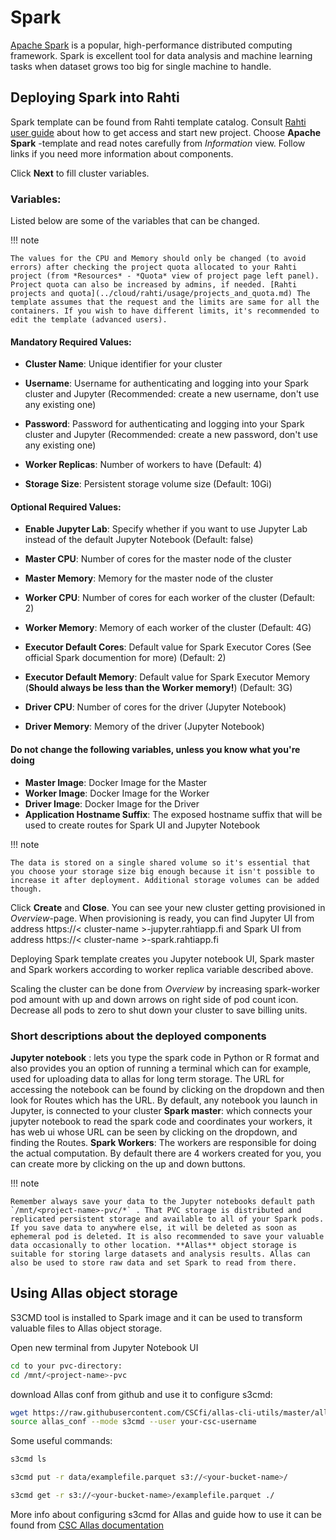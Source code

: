 # Spark

[Apache Spark](https://spark.apache.org/) is a popular, high-performance distributed computing framework. Spark is excellent tool for data analysis and machine learning tasks when dataset grows too big for single machine to handle. 

## Deploying Spark into Rahti

Spark template can be found from Rahti template catalog. Consult [Rahti user guide](../cloud/rahti/index.md) about how to get access and start new project. 
Choose **Apache Spark** -template and read notes carefully from *Information* view. Follow links if you need more information about components. 

Click **Next** to fill cluster variables. 
### Variables:

Listed below are some of the variables that can be changed.

!!! note 

    The values for the CPU and Memory should only be changed (to avoid errors) after checking the project quota allocated to your Rahti project (from *Resources* - *Quota* view of project page left panel). Project quota can also be increased by admins, if needed. [Rahti projects and quota](../cloud/rahti/usage/projects_and_quota.md) The template assumes that the request and the limits are same for all the containers. If you wish to have different limits, it's recommended to edit the template (advanced users).

#### Mandatory Required Values:
- **Cluster Name**: Unique identifier for your cluster
- **Username**: Username for authenticating and logging into your Spark cluster and Jupyter (Recommended: create a new username, don't use any existing one)
- **Password**: Password for authenticating and logging into your Spark cluster and Jupyter (Recommended: create a new password, don't use any existing one)
- **Worker Replicas**: Number of workers to have (Default: 4)

- **Storage Size**: Persistent storage volume size (Default: 10Gi)

#### Optional Required Values:
- **Enable Jupyter Lab**: Specify whether if you want to use Jupyter Lab instead of the default Jupyter Notebook (Default: false) 
- **Master CPU**: Number of cores for the master node of the cluster
- **Master Memory**: Memory for the master node of the cluster
- **Worker CPU**: Number of cores for each worker of the cluster (Default: 2)
- **Worker Memory**: Memory of each worker of the cluster (Default: 4G)

- **Executor Default Cores**: Default value for Spark Executor Cores (See official Spark documention for more) (Default: 2)
- **Executor Default Memory**: Default value for Spark Executor Memory (**Should always be less than the Worker memory!**) (Default: 3G)

- **Driver CPU**: Number of cores for the driver (Jupyter Notebook)
- **Driver Memory**: Memory of the driver (Jupyter Notebook)

#### Do not change the following variables, unless you know what you're doing
- **Master Image**: Docker Image for the Master
- **Worker Image**: Docker Image for the Worker 
- **Driver Image**: Docker Image for the Driver 
- **Application Hostname Suffix**: The exposed hostname suffix that will be used to create routes for Spark UI and Jupyter Notebook


!!! note 

    The data is stored on a single shared volume so it's essential that you choose your storage size big enough because it isn't possible to increase it after deployment. Additional storage volumes can be added though.

Click **Create** and **Close**.
You can see your new cluster getting provisioned in *Overview*-page. When provisioning is ready, you can find Jupyter UI from address https://< cluster-name >-jupyter.rahtiapp.fi and Spark UI from address https://< cluster-name >-spark.rahtiapp.fi

Deploying Spark template creates you Jupyter notebook UI, Spark master and Spark workers according to worker replica variable described above.

Scaling the cluster can be done from *Overview* by increasing spark-worker pod amount with up and down arrows on right side of pod count icon. Decrease all pods to zero to shut down your cluster to save billing units. 

### Short descriptions about the deployed components
**Jupyter notebook** : lets you type the spark code in Python or R format and also provides you an option of running a terminal which can for example, used for uploading data to allas for long term storage. The URL for accessing the notebook can be found by clicking on the dropdown and then look for Routes which has the URL. 
By default, any notebook you launch in Jupyter, is connected to your cluster
**Spark master**: which connects your jupyter notebook to read the spark code and coordinates your workers, it has web ui whose URL can be seen by clicking on the dropdown, and finding the Routes.
**Spark Workers**: The workers are responsible for doing the actual computation. By default there are 4 workers created for you, you can create more by clicking on the up and down buttons. 

!!! note 

    Remember always save your data to the Jupyter notebooks default path `/mnt/<project-name>-pvc/*` . That PVC storage is distributed and replicated persistent storage and available to all of your Spark pods. If you save data to anywhere else, it will be deleted as soon as ephemeral pod is deleted. It is also recommended to save your valuable data occasionally to other location. **Allas** object storage is suitable for storing large datasets and analysis results. Allas can also be used to store raw data and set Spark to read from there.
 

## Using Allas object storage

S3CMD tool is installed to Spark image and it can be used to transform valuable files to Allas object storage.

Open new terminal from Jupyter Notebook UI

```bash
cd to your pvc-directory:
cd /mnt/<project-name>-pvc
```

download Allas conf from github and use it to configure s3cmd:

```bash
wget https://raw.githubusercontent.com/CSCfi/allas-cli-utils/master/allas_conf
source allas_conf --mode s3cmd --user your-csc-username
```

Some useful commands:
```bash
s3cmd ls

s3cmd put -r data/examplefile.parquet s3://<your-bucket-name>/

s3cmd get -r s3://<your-bucket-name>/examplefile.parquet ./
```


More info about configuring s3cmd for Allas and guide how to use it can be found from [CSC Allas documentation](../data/Allas/using_allas/s3_client.md)

